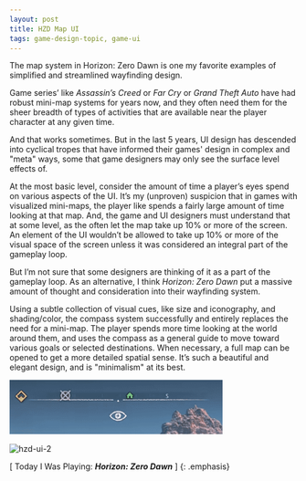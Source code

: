 ```yaml
---
layout: post
title: HZD Map UI
tags: game-design-topic, game-ui
---
```

The map system in Horizon: Zero Dawn is one my favorite examples of simplified and streamlined wayfinding design.

Game series’ like _Assassin’s Creed_ or _Far Cry_ or _Grand Theft Auto_ have had robust mini-map systems for years now, and they often need them for the sheer breadth of types of activities that are available near the player character at any given time.

And that works sometimes. But in the last 5 years, UI design has descended into cyclical tropes that have informed their games' design in complex and "meta" ways, some that game designers may only see the surface level effects of.

At the most basic level, consider the amount of time a player’s eyes spend on various aspects of the UI. It’s my (unproven) suspicion that in games with visualized mini-maps, the player like spends a fairly large amount of time looking at that map. And, the game and UI designers must understand that at some level, as the often let the map take up 10% or more of the screen. An element of the UI wouldn’t be allowed to take up 10% or more of the visual space of the screen unless it was considered an integral part of the gameplay loop.

But I’m not sure that some designers are thinking of it as a part of the gameplay loop. As an alternative, I think _Horizon: Zero Dawn_ put a massive amount of thought and consideration into their wayfinding system.

Using a subtle collection of visual cues, like size and iconography, and shading/color, the compass system successfully and entirely replaces the need for a mini-map.  The player spends more time looking at the world around them, and uses the compass as a general guide to move toward various goals or selected destinations. When necessary, a full map can be opened to get a more detailed spatial sense.  It’s such a beautiful and elegant design, and is "minimalism" at its best.

![hzd-ui-1](/img/games/1001_HZD_Map_UI_1.png "hzd-ui-1")

![hzd-ui-2](/img/games/1001_HZD_Map_UI_2.png "hzd-ui-2")

[ Today I Was Playing: ***Horizon: Zero Dawn*** ]
{: .emphasis}
